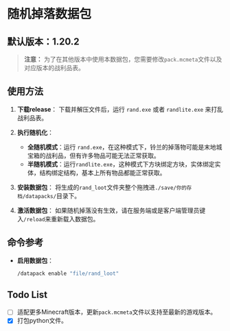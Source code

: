 # 随机掉落数据包

## 默认版本：1.20.2

> **注意：** 为了在其他版本中使用本数据包，您需要修改`pack.mcmeta`文件以及对应版本的战利品表。

## 使用方法

1. **下载release**：
   下载并解压文件后，运行 `rand.exe` 或者 `randlite.exe` 来打乱战利品表。
2. **执行随机化**：
   - **全随机模式**：运行 `rand.exe`，在这种模式下，铃兰的掉落物可能是末地城宝箱的战利品，但有许多物品可能无法正常获取。
   - **半随机模式**：运行`randlite.exe`，这种模式下方块绑定方块，实体绑定实体，结构绑定结构，基本上所有物品都能正常获取。

3. **安装数据包**：
   将生成的`rand_loot`文件夹整个拖拽进`./save/你的存档/datapacks/`目录下。

4. **激活数据包**：
   如果随机掉落没有生效，请在服务端或是客户端管理员键入`/reload`来重新载入数据包。

## 命令参考

- **启用数据包**：
  ```bash
  /datapack enable "file/rand_loot"
  ```
## Todo List

- [ ] 适配更多Minecraft版本，更新`pack.mcmeta`文件以支持至最新的游戏版本。
- [X] 打包python文件。
